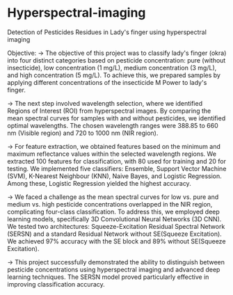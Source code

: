 # Hyperspectral-imaging
Detection of Pesticides Residues in Lady's finger using hyperspectral imaging

Objective:
-> The objective of this project was to classify lady's finger (okra) into four distinct categories based on pesticide concentration: pure (without insecticide), low concentration (1 mg/L), medium concentration (3 mg/L), and high concentration (5 mg/L). To achieve this, we prepared samples by applying different concentrations of the insecticide M Power to lady's finger.

-> The next step involved wavelength selection, where we identified Regions of Interest (ROI) from hyperspectral images. By comparing the mean spectral curves for samples with and without pesticides, we identified optimal wavelengths. The chosen wavelength ranges were 388.85 to 660 nm (Visible region) and 720 to 1000 nm (NIR region).

-> For feature extraction, we obtained features based on the minimum and maximum reflectance values within the selected wavelength regions. We extracted 100 features for classification, with 80 used for training and 20 for testing. We implemented five classifiers: Ensemble, Support Vector Machine (SVM), K-Nearest Neighbour (KNN), Naive Bayes, and Logistic Regression. Among these, Logistic Regression yielded the highest accuracy.

-> We faced a challenge as the mean spectral curves for low vs. pure and medium vs. high pesticide concentrations overlapped in the NIR region, complicating four-class classification. To address this, we employed deep learning models, specifically 3D Convolutional Neural Networks (3D CNN). We tested two architectures: Squeeze-Excitation Residual Spectral Network (SERSN) and a standard Residual Network without SE(Squeeze Excitation). We achieved 97% accuracy with the SE block and 89% without SE(Squeeze Excitation).

-> This project successfully demonstrated the ability to distinguish between pesticide concentrations using hyperspectral imaging and advanced deep learning techniques. The SERSN model proved particularly effective in improving classification accuracy.
